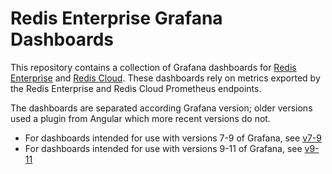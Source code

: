 # Redis Enterprise Grafana Dashboards

This repository contains a collection of Grafana dashboards for [Redis Enterprise](https://docs.redis.com/latest/rs/) and [Redis 
Cloud](https://docs.redis.com/latest/rc/).
These dashboards rely on metrics exported by the Redis Enterprise and Redis Cloud Prometheus endpoints.

The dashboards are separated according Grafana version; older versions used a plugin from Angular which more recent versions do not. 

* For dashboards intended for use with versions 7-9 of Grafana, see [v7-9](dashboards/grafana_v7-9/README_v7-9.md)
* For dashboards intended for use with versions 9-11 of Grafana, see [v9-11](dashboards/grafana_v9-11/README_v9-11.md)
